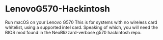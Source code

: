 # LenovoG570-Hackintosh
Run macOS on your Lenovo G570
This is for systems with no wireless card whitelist, using a supported intel card. Speaking of which, you will need the BIOS mod found in the NeoBlizzard-verbose g570 hackintosh repo.
